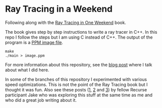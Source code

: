 # Ray Tracing in a Weekend

Following along with the [Ray Tracing in One Weekend](https://raytracing.github.io/books/RayTracingInOneWeekend.html) book.

The book gives step by step instructions to write a ray tracer in C++. In this repo I follow the steps but I am using C instead of C++. The output of the program is a [PPM image file](https://en.wikipedia.org/wiki/Netpbm).

```
make
./main > image.ppm
```

For more information about this repository, see the [blog post](https://blog.jacobvosmaer.nl/0022-ray-tracing-weekend/) where I talk about what I did here.

In some of the branches of this repository I experimented with various speed optimizations. This is not the point of the Ray Tracing book but I thought it was fun. Also see these posts ([1](https://www.jakef.science/posts/gcc-wtf/), [2](https://www.jakef.science/posts/recursion-riddle/) and [3](https://www.jakef.science/posts/simd-parallelism/)) by fellow Recurse participant Jake who was exploring this stuff at the same time as me and who did a great job writing about it.
